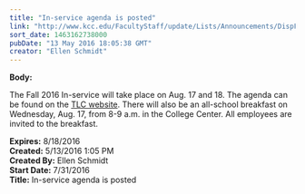 ```yaml
---
title: "In-service agenda is posted"
link: "http://www.kcc.edu/FacultyStaff/update/Lists/Announcements/DispForm.aspx?ID=2216"
sort_date: 1463162738000
pubDate: "13 May 2016 18:05:38 GMT"
creator: "Ellen Schmidt"
---
```


<div><b>Body:</b> <div class="ExternalClassED00BA6D599542D1B92CC6618625E53C"><p>The Fall 2016 In-service will take place on Aug. 17 and 18. The agenda can be found on the <a href="/FacultyStaff/departments/ktlc/Pages/default.aspx">TLC website</a>. There will also be an all-school breakfast on Wednesday, Aug. 17, from 8-9 a.m. in the College Center. All employees are invited to the breakfast.</p></div></div>
<div><b>Expires:</b> 8/18/2016</div>
<div><b>Created:</b> 5/13/2016 1:05 PM</div>
<div><b>Created By:</b> Ellen Schmidt</div>
<div><b>Start Date:</b> 7/31/2016</div>
<div><b>Title:</b> In-service agenda is posted</div>
